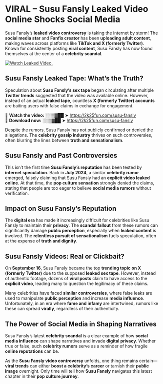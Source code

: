 # VIRAL – Susu Fansly Leaked Video Online Shocks Social Media 

Susu Fansly’s **leaked video controversy** is taking the internet by storm! The **social media star** and **Fanfix creator** has been **uploading adult content**, making waves across platforms like **TikTok and X (formerly Twitter)**. Known for consistently posting **viral content**, Susu Fansly has now found themselves at the center of a **celebrity scandal**.  

[![Watch Leaked Video.](https://miro.medium.com/v2/resize:fit:828/format:webp/1*cilzJN44JGOrTw9NJCrNHA.gif "Watch Leaked Video")](https://2k25fun.com/susu-fansly)

## **Susu Fansly Leaked Tape: What’s the Truth?**  
Speculation about **Susu Fansly’s sex tape** began circulating after multiple **Twitter trends** suggested that the video was available online. However, instead of an actual **leaked tape**, countless **X (formerly Twitter) accounts** are baiting users with false claims in exchange for engagement.  

🔹 **Watch the video:** ░░▒▓██ ➤ https://2k25fun.com/susu-fansly  
🔹 **Download now:** ░░▒▓██ ➤ https://2k25fun.com/susu-fansly  

Despite the rumors, Susu Fansly has not publicly confirmed or denied the allegations. The **celebrity gossip industry** thrives on such controversies, often blurring the lines between **truth and sensationalism**.  

## **Susu Fansly and Past Controversies**  
This isn’t the first time **Susu Fansly’s reputation** has been tested by **internet speculation**. Back in **July 2024**, a similar **celebrity rumor** emerged, falsely claiming that Susu Fansly had an **explicit video leaked online**. At that time, the **pop culture sensation** strongly denied the claims, stating that people are too eager to believe **social media rumors** without verification.  

## **Impact on Susu Fansly’s Reputation**  
The **digital era** has made it increasingly difficult for celebrities like Susu Fansly to maintain their **privacy**. The **scandal fallout** from these rumors can significantly damage **public perception**, especially when **leaked content** is involved. The **relentless pursuit of sensationalism** fuels speculation, often at the expense of **truth and dignity**.  

## **Susu Fansly Videos: Real or Clickbait?**  
On **September 16**, Susu Fansly became the top **trending topic on X (formerly Twitter)** due to the supposed **leaked sex tape**. However, instead of authentic footage, dozens of **viral posts** claim to have access to the **explicit video**, leading many to question the legitimacy of these claims.  

Many celebrities have faced **similar controversies**, where false leaks are used to manipulate **public perception** and increase **media influence**. Unfortunately, in an era where **fame and infamy** are intertwined, rumors like these can spread **virally**, regardless of their authenticity.  

## **The Power of Social Media in Shaping Narratives**  
Susu Fansly’s latest **celebrity scandal** is a clear example of how **social media influence** can shape narratives and invade **digital privacy**. Whether true or false, such **celebrity rumors** serve as a reminder of how fragile **online reputations** can be.  

As the **Susu Fansly video controversy** unfolds, one thing remains certain—**viral trends** can either **boost a celebrity’s career** or tarnish their **public image** overnight. Only time will tell how **Susu Fansly** navigates this latest chapter in their **pop culture journey**. 